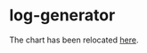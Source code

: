 # log-generator
The chart has been relocated [here](https://github.com/kube-logging/log-generator/tree/master/charts/log-generator).